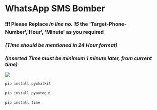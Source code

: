 <h1> WhatsApp SMS Bomber</h1>

<h3>❗❗❗ Please Replace <i>in line no. 15</i> the 'Target-Phone-Number','Hour', 'Minute' as you required <h3>
<h3><i> (Time should be mentioned in 24 Hour format) </i></h3>
<h3><i> (Inserted Time must be minimum 1 minute later, from current time) </i></h3>


<img src="https://user-images.githubusercontent.com/73097560/115834477-dbab4500-a447-11eb-908a-139a6edaec5c.gif"> </a>

`pip install pywhatkit`
<br><br>
`pip install pyautogui`
<br><br>
`pip install time`
